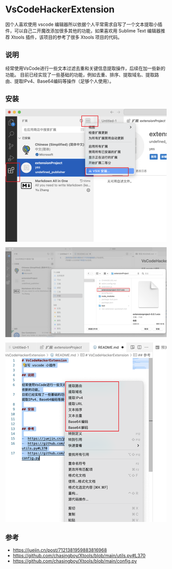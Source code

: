 # VsCodeHackerExtension

 因个人喜欢使用 vscode 编辑器所以依据个人平常需求自写了一个文本提取小插件，可以自己二开魔改添加很多其他的功能，如果喜欢用 Sublime Text 编辑器推荐 Xtools 插件，该项目的参考了很多 Xtools 项目的代码。

## 说明

经常使用VsCode进行一些文本过滤去重和关键信息提取操作，后续在加一些新的功能。
目前已经实现了一些基础的功能，例如去重、排序、提取域名、提取路由、提取IPv4、Base64编码等操作（足够个人使用）。

## 安装

![alt text](images/Snipaste_2024-11-23-1.png)

![alt text](images/Snipaste_2024-11-23-2.png)

![alt text](images/Snipaste_2024-11-23-3.png)

## 参考

-  https://juejin.cn/post/7121381959883816968
-  https://github.com/chasingboy/Xtools/blob/main/utils.py#L370
-  https://github.com/chasingboy/Xtools/blob/main/config.py